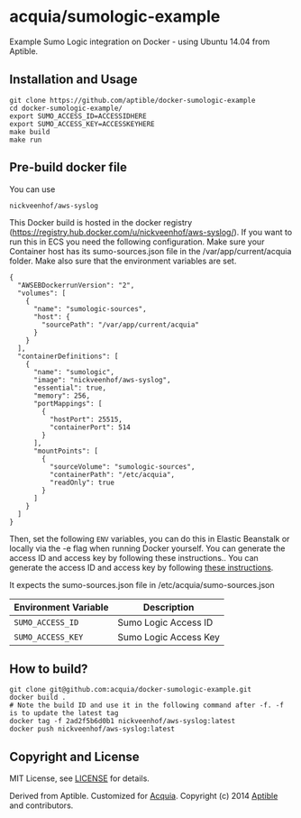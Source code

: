 # acquia/sumologic-example

Example Sumo Logic integration on Docker - using Ubuntu 14.04 from Aptible.

## Installation and Usage

    git clone https://github.com/aptible/docker-sumologic-example
    cd docker-sumologic-example/
    export SUMO_ACCESS_ID=ACCESSIDHERE
    export SUMO_ACCESS_KEY=ACCESSKEYHERE
    make build
    make run

## Pre-build docker file

You can use

````
nickveenhof/aws-syslog
````

This Docker build is hosted in the docker registry (https://registry.hub.docker.com/u/nickveenhof/aws-syslog/). If you want to run this in ECS you need the following configuration. Make sure your Container host has its sumo-sources.json file in the /var/app/current/acquia folder. Make also sure that the environment variables are set.

````
{
  "AWSEBDockerrunVersion": "2",
  "volumes": [
    {
      "name": "sumologic-sources",
      "host": {
        "sourcePath": "/var/app/current/acquia"
      }
    }
  ],
  "containerDefinitions": [
    {
      "name": "sumologic",
      "image": "nickveenhof/aws-syslog",
      "essential": true,
      "memory": 256,
      "portMappings": [
        {
          "hostPort": 25515,
          "containerPort": 514
        }
      ],
      "mountPoints": [
        {
          "sourceVolume": "sumologic-sources",
          "containerPath": "/etc/acquia",
          "readOnly": true
        }
      ]
    }
  ]
}
````


Then, set the following `ENV` variables, you can do this in Elastic Beanstalk or locally via the -e flag when running Docker yourself. You can generate the access ID and access key by following these instructions.. You can generate the access ID and access key by following [these instructions](https://service.sumologic.com/help/Generating_Collector_Installation_API_Keys.htm).

It expects the sumo-sources.json file in /etc/acquia/sumo-sources.json

| Environment Variable  | Description           |
| --------------------- | --------------------- |
| `SUMO_ACCESS_ID`      | Sumo Logic Access ID  |
| `SUMO_ACCESS_KEY`     | Sumo Logic Access Key |

## How to build?

````
git clone git@github.com:acquia/docker-sumologic-example.git
docker build .
# Note the build ID and use it in the following command after -f. -f is to update the latest tag
docker tag -f 2ad2f5b6d0b1 nickveenhof/aws-syslog:latest
docker push nickveenhof/aws-syslog:latest
````

## Copyright and License

MIT License, see [LICENSE](LICENSE.md) for details.

Derived from Aptible. Customized for [Acquia](www.acquia.com).
Copyright (c) 2014 [Aptible](https://www.aptible.com) and contributors.

